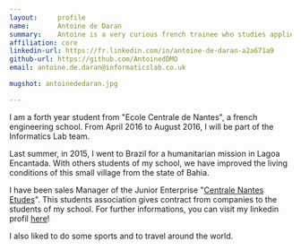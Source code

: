 ```yaml
---
layout:     profile
name:       Antoine de Daran
summary:    Antoine is a very curious french trainee who studies applied mathematics.
affiliation: core
linkedin-url: https://fr.linkedin.com/in/antoine-de-daran-a2a671a9
github-url: https://github.com/AntoinedDMO
email: antoine.de.daran@informaticslab.co.uk

mugshot: antoinededaran.jpg

---
```


I am a forth year student from "Ecole Centrale de Nantes", a french engineering school. From April 2016 to August 2016, I will be part of the Informatics Lab team.

Last summer, in 2015, I went to Brazil for a humanitarian mission in Lagoa Encantada. With others students of my school, we have improved the living conditions of this small village from the state of Bahia.

I have been sales Manager of the Junior Enterprise "[Centrale Nantes Etudes](http://en.centralenantesetudes.fr)". This students association gives contract from companies to the students of my school. For further informations, you can visit my linkedin profil [here](https://fr.linkedin.com/in/antoine-de-daran-a2a671a9)!

I also liked to do some sports and to travel around the world.
